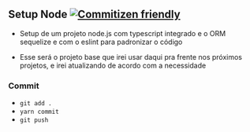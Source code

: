 ## Setup Node [![Commitizen friendly](https://img.shields.io/badge/commitizen-friendly-brightgreen.svg)](http://commitizen.github.io/cz-cli/)

- Setup de um projeto node.js com typescript integrado e o ORM sequelize e com o eslint para padronizar o código

- Esse será o projeto base que irei usar daqui pra frente nos próximos projetos, e irei atualizando de acordo com a necessidade

### Commit
- ```git add .```
- ```yarn commit```
- ```git push```
